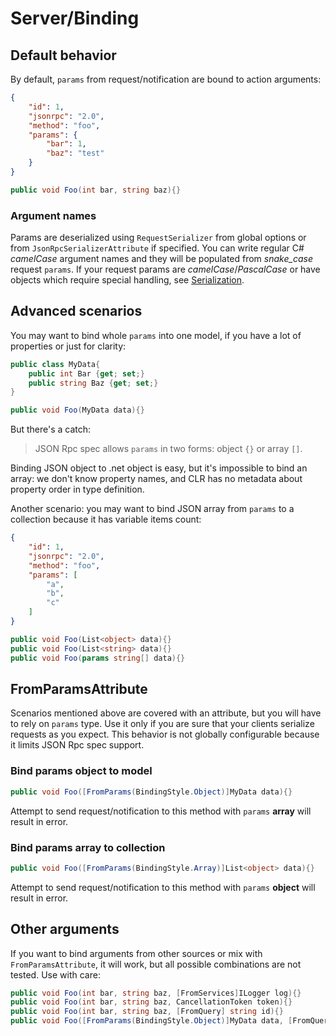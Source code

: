 # Server/Binding

## Default behavior

By default, `params` from request/notification are bound to action arguments:

```json
{
    "id": 1,
    "jsonrpc": "2.0",
    "method": "foo",
    "params": {
        "bar": 1,
        "baz": "test"
    }
}
```

```cs
public void Foo(int bar, string baz){}
```

### Argument names

Params are deserialized using `RequestSerializer` from global options or from `JsonRpcSerializerAttribute` if specified.
You can write regular C# *camelCase* argument names and they will be populated from *snake_case* request `params`.
If your request params are *camelCase*/*PascalCase* or have objects which require special handling, see [Serialization](serialization).


## Advanced scenarios

You may want to bind whole `params` into one model, if you have a lot of properties or just for clarity:

```cs
public class MyData{
    public int Bar {get; set;}
    public string Baz {get; set;}
}

public void Foo(MyData data){}
```

But there's a catch:

> JSON Rpc spec allows `params` in two forms: object `{}` or array `[]`.

Binding JSON object to .net object is easy, but it's impossible to bind an array: we don't know property names,
and CLR has no metadata about property order in type definition.

Another scenario: you may want to bind JSON array from `params` to a collection because it has variable items count:

```json
{
    "id": 1,
    "jsonrpc": "2.0",
    "method": "foo",
    "params": [
        "a",
        "b",
        "c"
    ]
}
```

```cs
public void Foo(List<object> data){}
public void Foo(List<string> data){}
public void Foo(params string[] data){}
```

## FromParamsAttribute

Scenarios mentioned above are covered with an attribute, but you will have to rely on `params` type.
Use it only if you are sure that your clients serialize requests as you expect.
This behavior is not globally configurable because it limits JSON Rpc spec support.

### Bind params object to model

```cs
public void Foo([FromParams(BindingStyle.Object)]MyData data){}
```

Attempt to send request/notification to this method with `params` **array** will result in error.

### Bind params array to collection

```cs
public void Foo([FromParams(BindingStyle.Array)]List<object> data){}
```

Attempt to send request/notification to this method with `params` **object** will result in error.

## Other arguments

If you want to bind arguments from other sources or mix with `FromParamsAttribute`, it will work, but all possible combinations are not tested. Use with care:

```cs
public void Foo(int bar, string baz, [FromServices]ILogger log){}
public void Foo(int bar, string baz, CancellationToken token){}
public void Foo(int bar, string baz, [FromQuery] string id){}
public void Foo([FromParams(BindingStyle.Object)]MyData data, [FromQuery] string id){}
```

